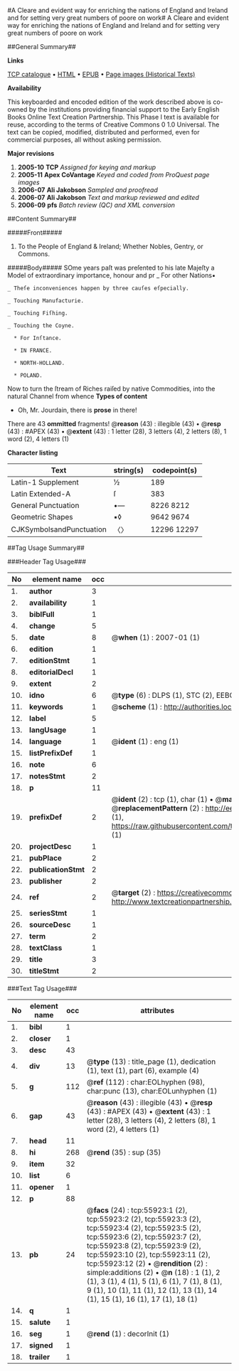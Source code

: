 #A Cleare and evident way for enriching the nations of England and Ireland and for setting very great numbers of poore on work#
A Cleare and evident way for enriching the nations of England and Ireland and for setting very great numbers of poore on work

##General Summary##

**Links**

[TCP catalogue](http://www.ota.ox.ac.uk/tcp/)  • 
[HTML](http://tei.it.ox.ac.uk/tcp/Texts-HTML/free/A47/A47317.html)  • 
[EPUB](http://tei.it.ox.ac.uk/tcp/Texts-EPUB/free/A47/A47317.epub) • 
[Page images (Historical Texts)](https://data.historicaltexts.jisc.ac.uk/view?pubId=eebo-12193066e&pageId=eebo-12193066e-55923-1)

**Availability**

This keyboarded and encoded edition of the
	       work described above is co-owned by the institutions
	       providing financial support to the Early English Books
	       Online Text Creation Partnership. This Phase I text is
	       available for reuse, according to the terms of Creative
	       Commons 0 1.0 Universal. The text can be copied,
	       modified, distributed and performed, even for
	       commercial purposes, all without asking permission.

**Major revisions**

1. __2005-10__ __TCP__ *Assigned for keying and markup*
1. __2005-11__ __Apex CoVantage__ *Keyed and coded from ProQuest page images*
1. __2006-07__ __Ali Jakobson__ *Sampled and proofread*
1. __2006-07__ __Ali Jakobson__ *Text and markup reviewed and edited*
1. __2006-09__ __pfs__ *Batch review (QC) and XML conversion*

##Content Summary##

#####Front#####

1. To the People of England & Ireland; Whether Nobles, Gentry, or Commons.

#####Body#####
SOme years paſt was preſented to his late Majeſty a Model of extraordinary importance, honour and pr
    _ For other Nations▪

    _ Theſe inconveniences happen by three cauſes eſpecially.

    _ Touching Manufacturie.

    _ Touching Fiſhing.

    _ Touching the Coyne.

      * For Inſtance.

      * IN FRANCE.

      * NORTH-HOLLAND.

      * POLAND.
Now to turn the ſtream of Riches raiſed by native Commodities, into the natural Channel from whence 
**Types of content**

  * Oh, Mr. Jourdain, there is **prose** in there!

There are 43 **ommitted** fragments! 
 @__reason__ (43) : illegible (43)  •  @__resp__ (43) : #APEX (43)  •  @__extent__ (43) : 1 letter (28), 3 letters (4), 2 letters (8), 1 word (2), 4 letters (1)

**Character listing**


|Text|string(s)|codepoint(s)|
|---|---|---|
|Latin-1 Supplement|½|189|
|Latin Extended-A|ſ|383|
|General Punctuation|•—|8226 8212|
|Geometric Shapes|▪◊|9642 9674|
|CJKSymbolsandPunctuation|〈〉|12296 12297|

##Tag Usage Summary##

###Header Tag Usage###

|No|element name|occ|attributes|
|---|---|---|---|
|1.|__author__|3||
|2.|__availability__|1||
|3.|__biblFull__|1||
|4.|__change__|5||
|5.|__date__|8| @__when__ (1) : 2007-01 (1)|
|6.|__edition__|1||
|7.|__editionStmt__|1||
|8.|__editorialDecl__|1||
|9.|__extent__|2||
|10.|__idno__|6| @__type__ (6) : DLPS (1), STC (2), EEBO-CITATION (1), OCLC (1), VID (1)|
|11.|__keywords__|1| @__scheme__ (1) : http://authorities.loc.gov/ (1)|
|12.|__label__|5||
|13.|__langUsage__|1||
|14.|__language__|1| @__ident__ (1) : eng (1)|
|15.|__listPrefixDef__|1||
|16.|__note__|6||
|17.|__notesStmt__|2||
|18.|__p__|11||
|19.|__prefixDef__|2| @__ident__ (2) : tcp (1), char (1)  •  @__matchPattern__ (2) : ([0-9\-]+):([0-9IVX]+) (1), (.+) (1)  •  @__replacementPattern__ (2) : http://eebo.chadwyck.com/downloadtiff?vid=$1&page=$2 (1), https://raw.githubusercontent.com/textcreationpartnership/Texts/master/tcpchars.xml#$1 (1)|
|20.|__projectDesc__|1||
|21.|__pubPlace__|2||
|22.|__publicationStmt__|2||
|23.|__publisher__|2||
|24.|__ref__|2| @__target__ (2) : https://creativecommons.org/publicdomain/zero/1.0/ (1), http://www.textcreationpartnership.org/docs/. (1)|
|25.|__seriesStmt__|1||
|26.|__sourceDesc__|1||
|27.|__term__|2||
|28.|__textClass__|1||
|29.|__title__|3||
|30.|__titleStmt__|2||


###Text Tag Usage###

|No|element name|occ|attributes|
|---|---|---|---|
|1.|__bibl__|1||
|2.|__closer__|1||
|3.|__desc__|43||
|4.|__div__|13| @__type__ (13) : title_page (1), dedication (1), text (1), part (6), example (4)|
|5.|__g__|112| @__ref__ (112) : char:EOLhyphen (98), char:punc (13), char:EOLunhyphen (1)|
|6.|__gap__|43| @__reason__ (43) : illegible (43)  •  @__resp__ (43) : #APEX (43)  •  @__extent__ (43) : 1 letter (28), 3 letters (4), 2 letters (8), 1 word (2), 4 letters (1)|
|7.|__head__|11||
|8.|__hi__|268| @__rend__ (35) : sup (35)|
|9.|__item__|32||
|10.|__list__|6||
|11.|__opener__|1||
|12.|__p__|88||
|13.|__pb__|24| @__facs__ (24) : tcp:55923:1 (2), tcp:55923:2 (2), tcp:55923:3 (2), tcp:55923:4 (2), tcp:55923:5 (2), tcp:55923:6 (2), tcp:55923:7 (2), tcp:55923:8 (2), tcp:55923:9 (2), tcp:55923:10 (2), tcp:55923:11 (2), tcp:55923:12 (2)  •  @__rendition__ (2) : simple:additions (2)  •  @__n__ (18) : 1 (1), 2 (1), 3 (1), 4 (1), 5 (1), 6 (1), 7 (1), 8 (1), 9 (1), 10 (1), 11 (1), 12 (1), 13 (1), 14 (1), 15 (1), 16 (1), 17 (1), 18 (1)|
|14.|__q__|1||
|15.|__salute__|1||
|16.|__seg__|1| @__rend__ (1) : decorInit (1)|
|17.|__signed__|1||
|18.|__trailer__|1||
